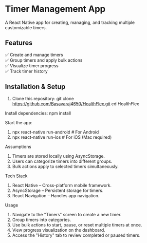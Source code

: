# Timer Management App
A React Native app for creating, managing, and tracking multiple customizable timers.

## Features
✅ Create and manage timers  
✅ Group timers and apply bulk actions  
✅ Visualize timer progress  
✅ Track timer history  

## Installation & Setup
1. Clone this repository:
   git clone https://github.com/Basavaraj4650/HealthFlex.git
   cd HealthFlex
   
Install dependencies:
npm install

Start the app:
1) npx react-native run-android  # For Android
2) npx react-native run-ios      # For iOS (Mac required)

Assumptions
1) Timers are stored locally using AsyncStorage.
2) Users can categorize timers into different groups.
3) Bulk actions apply to selected timers simultaneously.

Tech Stack
1) React Native – Cross-platform mobile framework.
2) AsyncStorage – Persistent storage for timers.
3) React Navigation – Handles app navigation.

Usage
1) Navigate to the "Timers" screen to create a new timer.
2) Group timers into categories.
3) Use bulk actions to start, pause, or reset multiple timers at once.
4) View progress visualization on the dashboard.
5) Access the "History" tab to review completed or paused timers.

